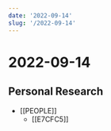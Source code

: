 ```yaml
---
date: '2022-09-14'
slug: '/2022-09-14'
---
```


# 2022-09-14

## Personal Research

- [[PEOPLE]]
  - [[E7CFC5]]
